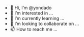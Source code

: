 - 👋 Hi, I’m @yondado
- 👀 I’m interested in ...
- 🌱 I’m currently learning ...
- 💞️ I’m looking to collaborate on ...
- 📫 How to reach me ...

<!---
yondado/yondado is a ✨ special ✨ repository because its `README.md` (this file) appears on your GitHub profile.
You can click the Preview link to take a look at your changes.
--->
